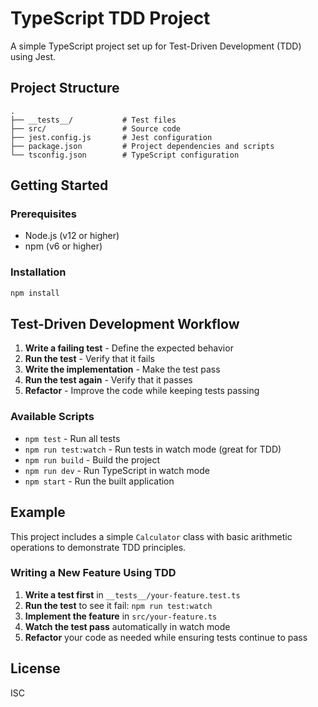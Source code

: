 # TypeScript TDD Project

A simple TypeScript project set up for Test-Driven Development (TDD) using Jest.

## Project Structure

```
.
├── __tests__/           # Test files
├── src/                 # Source code
├── jest.config.js       # Jest configuration
├── package.json         # Project dependencies and scripts
└── tsconfig.json        # TypeScript configuration
```

## Getting Started

### Prerequisites

- Node.js (v12 or higher)
- npm (v6 or higher)

### Installation

```bash
npm install
```

## Test-Driven Development Workflow

1. **Write a failing test** - Define the expected behavior
2. **Run the test** - Verify that it fails
3. **Write the implementation** - Make the test pass
4. **Run the test again** - Verify that it passes
5. **Refactor** - Improve the code while keeping tests passing

### Available Scripts

- `npm test` - Run all tests
- `npm run test:watch` - Run tests in watch mode (great for TDD)
- `npm run build` - Build the project
- `npm run dev` - Run TypeScript in watch mode
- `npm start` - Run the built application

## Example

This project includes a simple `Calculator` class with basic arithmetic operations to demonstrate TDD principles.

### Writing a New Feature Using TDD

1. **Write a test first** in `__tests__/your-feature.test.ts`
2. **Run the test** to see it fail: `npm run test:watch`
3. **Implement the feature** in `src/your-feature.ts`
4. **Watch the test pass** automatically in watch mode
5. **Refactor** your code as needed while ensuring tests continue to pass

## License

ISC
